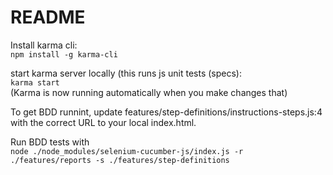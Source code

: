 # README

Install karma cli:  
`npm install -g karma-cli`

start karma server locally (this runs js unit tests (specs):  
`karma start`  
(Karma is now running automatically when you make changes that)

To get BDD runnint, update features/step-definitions/instructions-steps.js:4 with the correct URL to your local index.html.

Run BDD tests with  
`node ./node_modules/selenium-cucumber-js/index.js -r ./features/reports -s ./features/step-definitions`

